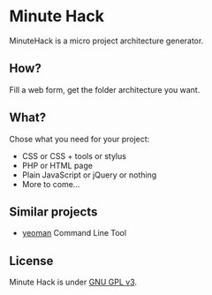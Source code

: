# Minute Hack

MinuteHack is a micro project architecture generator.

## How?

Fill a web form, get the folder architecture you want.

## What?

Chose what you need for your project:

- CSS or CSS + tools or stylus
- PHP or HTML page
- Plain JavaScript or jQuery or nothing
- More to come…

## Similar projects

- [yeoman](http://yeoman.io/) Command Line Tool

## License

Minute Hack is under [GNU GPL v3](https://www.gnu.org/licenses/gpl.html).
